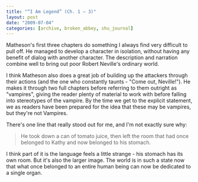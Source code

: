 ```yaml
---
title: "“I Am Legend” (Ch. 1 – 3)"
layout: post
date: "2009-07-04"
categories: [archive, broken_abbey, shu_journal]
---
```


Matheson's first three chapters do something I always find very difficult to
pull off. He managed to develop a character in isolation, without having any
benefit of dialog with another character. The description and narration combine
well to bring out poor Robert Neville's ordinary world.

I think Matheson also does a great job of building up the attackers through
their actions (and the one who constantly taunts - "Come out, Neville!"). He
makes it through two full chapters before referring to them outright as
"vampires", giving the reader plenty of material to work with before falling
into stereotypes of the vampire. By the time we get to the explicit statement,
we as readers have been prepared for the idea that these may be vampires, but
they're not Vampires.

There's one line that really stood out for me, and I'm not exactly sure why:

> He took down a can of tomato juice, then left the room that had once belonged
> to Kathy and now belonged to his stomach.

I think part of it is the language feels a little strange - his stomach has its
own room. But it's also the larger image. The world is in such a state now that
what once belonged to an entire human being can now be dedicated to a single
organ.
